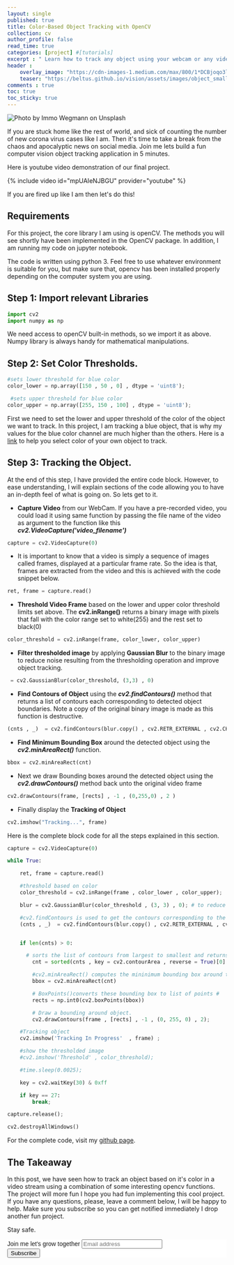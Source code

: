 ```yaml
---
layout: single
published: true
title: Color-Based Object Tracking with OpenCV
collection: cv
author_profile: false
read_time: true
categories: [project] #[tutorials]
excerpt : " Learn how to track any object using your webcam or any video clip in 5 minutes."
header :
    overlay_image: "https://cdn-images-1.medium.com/max/800/1*DCBjoqo3lLcxuthD_cEKQA.png"
    teaser: "https://beltus.github.io/vision/assets/images/object_small.jpg"
comments : true
toc: true
toc_sticky: true
---
```


![Photo by Immo Wegmann on Unsplash](https://beltus.github.io/vision/assets/images/object.jpg)

If you are stuck home like the rest of world, and sick of counting the number of new corona virus cases like I am. Then it's time to take a break from the chaos and apocalyptic news on social media. Join me lets build a fun computer vision object tracking application in 5 minutes.

Here is youtube video demonstration of our final project.

{% include video id="mpUAIeNJBGU" provider="youtube" %}

If you are fired up like I am then let's do this!

## Requirements
For this project, the core library I am using is openCV. The methods you will see shortly have been implemented in the OpenCV package. In addition, I am running my code on jupyter notebook.

The code is written using python 3. Feel free to use whatever environment is suitable for you, but make sure that, opencv has been installed properly depending on the computer system you are using.

## Step 1: Import relevant Libraries
```python
import cv2
import numpy as np
```
We need access to openCV built-in methods, so we import it as above. Numpy library is always handy for mathematical manipulations.

## Step 2: Set Color Thresholds.
```python
#sets lower threshold for blue color
color_lower = np.array([150 , 50 , 0] , dtype = 'uint8');

 #sets upper threshold for blue color
color_upper = np.array([255, 150 , 100] , dtype = 'uint8');
```
First we need to set the lower and upper threshold of the color of the object we want to track. In this project, I am tracking a blue object, that is why my  values for the blue color channel are much higher than the others. Here is a [link](https://www.rapidtables.com/web/color/RGB_Color.html) to help you select color of your own object to track.

## Step 3: Tracking the Object.
At the end of this step, I have provided the entire code block. However, to ease understanding, I will explain sections of the code allowing you to have an in-depth feel of what is going on. So lets get to it.

* **Capture Video** from our WebCam. If you have a pre-recorded  video, you could load it using same function by passing the file name of the video as argument to the function like this ***cv2.VideoCapture('video_filename')***

```python
capture = cv2.VideoCapture(0)
```
*  It is important to know that a video is simply a sequence of images called frames, displayed at a particular frame rate. So the idea is that, frames are extracted from the video and this is achieved with the code snippet below.

```python
ret, frame = capture.read()

```
* **Threshold Video Frame** based on the lower and upper color threshold limits set above. The **cv2.inRange()** returns a binary image with pixels that fall with the color range set to white(255) and the rest set to black(0)

```python
color_threshold = cv2.inRange(frame, color_lower, color_upper)
```
* **Filter thresholded image** by applying **Gaussian Blur** to the binary image to reduce noise resulting from the thresholding operation and improve object tracking.

```python
 = cv2.GaussianBlur(color_threshold, (3,3) , 0)
```

* **Find Contours of Object** using the ***cv2.findContours()*** method that returns a list of contours each corresponding to detected object boundaries. Note a copy of the original binary image is made as this function is destructive.

```python
(cnts , _)  = cv2.findContours(blur.copy() , cv2.RETR_EXTERNAL , cv2.CHAIN_APPROX_SIMPLE)
```
* **Find Minimum Bounding Box** around the detected object using the ***cv2.minAreaRect()*** function.

```python
bbox = cv2.minAreaRect(cnt)
```
* Next we draw Bounding boxes around the detected object using the ***cv2.drawContours()*** method back unto the original video frame

```python
cv2.drawContours(frame, [rects] , -1 , (0,255,0) , 2 )
```

* Finally display the **Tracking of Object**

```python
cv2.imshow("Tracking...", frame)
```
Here is the complete block code for all the steps explained in this section.

```python
capture = cv2.VideoCapture(0)

while True:

    ret, frame = capture.read()

    #threshold based on color
    color_threshold = cv2.inRange(frame , color_lower , color_upper);

    blur = cv2.GaussianBlur(color_threshold , (3, 3) , 0); # to reduce noise and increase detection of the tracking of our object

    #cv2.findContours is used to get the contours corresponding to the object.
    (cnts , _)  = cv2.findContours(blur.copy() , cv2.RETR_EXTERNAL , cv2.CHAIN_APPROX_SIMPLE);


    if len(cnts) > 0:

      # sorts the list of contours from largest to smallest and returns the largest based on area
        cnt = sorted(cnts , key = cv2.contourArea , reverse = True)[0] (cv2.contourArea)

        #cv2.minAreaRect() computes the mininimum bounding box around the contour,
        bbox = cv2.minAreaRect(cnt)

        # BoxPoints()converts these bounding box to list of points #
        rects = np.int0(cv2.boxPoints(bbox))

        # Draw a bounding around object.
        cv2.drawContours(frame , [rects] , -1 , (0, 255, 0) , 2);

    #Tracking object    
    cv2.imshow('Tracking In Progress'  , frame) ;

    #show the thresholded image
    #cv2.imshow('Threshold' , color_threshold);

    #time.sleep(0.0025);

    key = cv2.waitKey(30) & 0xff

    if key == 27:
        break;

capture.release();

cv2.destroyAllWindows()
```


For the complete code, visit my [github page](https://github.com/Beltus/Computer-Vision-Projects/tree/master/OBJECT_DETECTION).


## The Takeaway
In this post, we have seen how to track an object based on it's color in a video stream using a combination of some interesting opencv functions. The project will more fun
I hope you had fun implementing this cool project. If you have any questions, please, leave a comment below, I will be happy to help. Make sure you subscribe so you can get notified immediately I drop another fun project.

Stay safe.


<!-- Begin Mailchimp Signup Form -->
<link href="//cdn-images.mailchimp.com/embedcode/horizontal-slim-10_7.css" rel="stylesheet" type="text/css">
<style type="text/css">
	#mc_embed_signup{background:#fff; clear:left; font:14px Helvetica,Arial,sans-serif; width:100%;}
	/* Add your own Mailchimp form style overrides in your site stylesheet or in this style block.
	   We recommend moving this block and the preceding CSS link to the HEAD of your HTML file. */
</style>
<div id="mc_embed_signup">
<form action="https://github.us4.list-manage.com/subscribe/post?u=ca4847e09fa3eca66eff34e12&amp;id=cf9e9cda45" method="post" id="mc-embedded-subscribe-form" name="mc-embedded-subscribe-form" class="validate" target="_blank" novalidate>
    <div id="mc_embed_signup_scroll">
	<label for="mce-EMAIL">Join me let's grow together</label>
	<input type="email" value="" name="EMAIL" class="email" id="mce-EMAIL" placeholder="Email address" required>
    <!-- real people should not fill this in and expect good things - do not remove this or risk form bot signups-->
    <div style="position: absolute; left: -5000px;" aria-hidden="true"><input type="text" name="b_ca4847e09fa3eca66eff34e12_cf9e9cda45" tabindex="-1" value=""></div>
    <div class="clear"><input type="submit" value="Subscribe" name="subscribe" id="mc-embedded-subscribe" class="button"></div>
    </div>
</form>
</div>

<!--End mc_embed_signup-->
